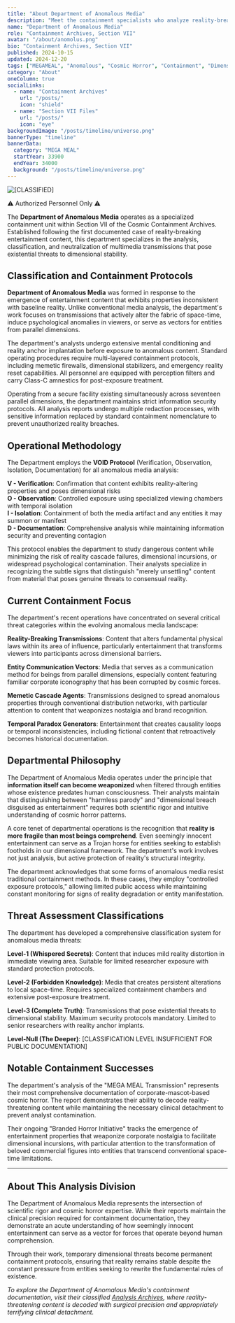 ```yaml
---
title: "About Department of Anomalous Media"
description: "Meet the containment specialists who analyze reality-breaking transmissions and cosmic horror media that threaten dimensional stability."
name: "Department of Anomalous Media"
role: "Containment Archives, Section VII"
avatar: "/about/anomolus.png"
bio: "Containment Archives, Section VII"
published: 2024-10-15
updated: 2024-12-20
tags: ["MEGAMEAL", "Anomalous", "Cosmic Horror", "Containment", "Dimensional Analysis"]
category: "About"
oneColumn: true
socialLinks:
  - name: "Containment Archives"
    url: "/posts/"
    icon: "shield"
  - name: "Section VII Files"
    url: "/posts/"
    icon: "eye"
backgroundImage: "/posts/timeline/universe.png"
bannerType: "timeline"
bannerData:
  category: "MEGA MEAL"
  startYear: 33900
  endYear: 34000
  background: "/posts/timeline/universe.png"
---
```


<div className="flex flex-col md:flex-row gap-6 mb-8">
  <div className="md:w-1/3">
    <img src="/posts/timeline/redacted.png" alt="[CLASSIFIED]" className="w-full rounded-lg shadow-lg filter brightness-50 contrast-150" />
    <p className="text-xs text-center text-red-400 mt-2 italic">⚠ Authorized Personnel Only ⚠</p>
  </div>
  <div className="md:w-2/3">
    <p className="text-lg text-gray-700 dark:text-neutral-300 mb-4">
      The <strong>Department of Anomalous Media</strong> operates as a specialized containment unit within Section VII of the Cosmic Containment Archives. Established following the first documented case of reality-breaking entertainment content, this department specializes in the analysis, classification, and neutralization of multimedia transmissions that pose existential threats to dimensional stability.
    </p>
  </div>
</div>

## Classification and Containment Protocols

**Department of Anomalous Media** was formed in response to the emergence of entertainment content that exhibits properties inconsistent with baseline reality. Unlike conventional media analysis, the department's work focuses on transmissions that actively alter the fabric of space-time, induce psychological anomalies in viewers, or serve as vectors for entities from parallel dimensions.

The department's analysts undergo extensive mental conditioning and reality anchor implantation before exposure to anomalous content. Standard operating procedures require multi-layered containment protocols, including memetic firewalls, dimensional stabilizers, and emergency reality reset capabilities. All personnel are equipped with perception filters and carry Class-C amnestics for post-exposure treatment.

Operating from a secure facility existing simultaneously across seventeen parallel dimensions, the department maintains strict information security protocols. All analysis reports undergo multiple redaction processes, with sensitive information replaced by standard containment nomenclature to prevent unauthorized reality breaches.

## Operational Methodology

The Department employs the **VOID Protocol** (Verification, Observation, Isolation, Documentation) for all anomalous media analysis:

**V - Verification**: Confirmation that content exhibits reality-altering properties and poses dimensional risks  
**O - Observation**: Controlled exposure using specialized viewing chambers with temporal isolation  
**I - Isolation**: Containment of both the media artifact and any entities it may summon or manifest  
**D - Documentation**: Comprehensive analysis while maintaining information security and preventing contagion

This protocol enables the department to study dangerous content while minimizing the risk of reality cascade failures, dimensional incursions, or widespread psychological contamination. Their analysts specialize in recognizing the subtle signs that distinguish "merely unsettling" content from material that poses genuine threats to consensual reality.

## Current Containment Focus

The department's recent operations have concentrated on several critical threat categories within the evolving anomalous media landscape:

**Reality-Breaking Transmissions**: Content that alters fundamental physical laws within its area of influence, particularly entertainment that transforms viewers into participants across dimensional barriers.

**Entity Communication Vectors**: Media that serves as a communication method for beings from parallel dimensions, especially content featuring familiar corporate iconography that has been corrupted by cosmic forces.

**Memetic Cascade Agents**: Transmissions designed to spread anomalous properties through conventional distribution networks, with particular attention to content that weaponizes nostalgia and brand recognition.

**Temporal Paradox Generators**: Entertainment that creates causality loops or temporal inconsistencies, including fictional content that retroactively becomes historical documentation.

## Departmental Philosophy

The Department of Anomalous Media operates under the principle that **information itself can become weaponized** when filtered through entities whose existence predates human consciousness. Their analysts maintain that distinguishing between "harmless parody" and "dimensional breach disguised as entertainment" requires both scientific rigor and intuitive understanding of cosmic horror patterns.

A core tenet of departmental operations is the recognition that **reality is more fragile than most beings comprehend**. Even seemingly innocent entertainment can serve as a Trojan horse for entities seeking to establish footholds in our dimensional framework. The department's work involves not just analysis, but active protection of reality's structural integrity.

The department acknowledges that some forms of anomalous media resist traditional containment methods. In these cases, they employ "controlled exposure protocols," allowing limited public access while maintaining constant monitoring for signs of reality degradation or entity manifestation.

## Threat Assessment Classifications

The department has developed a comprehensive classification system for anomalous media threats:

**Level-1 (Whispered Secrets)**: Content that induces mild reality distortion in immediate viewing area. Suitable for limited researcher exposure with standard protection protocols.

**Level-2 (Forbidden Knowledge)**: Media that creates persistent alterations to local space-time. Requires specialized containment chambers and extensive post-exposure treatment.

**Level-3 (Complete Truth)**: Transmissions that pose existential threats to dimensional stability. Maximum security protocols mandatory. Limited to senior researchers with reality anchor implants.

**Level-Null (The Deeper)**: [CLASSIFICATION LEVEL INSUFFICIENT FOR PUBLIC DOCUMENTATION]

## Notable Containment Successes

The department's analysis of the "MEGA MEAL Transmission" represents their most comprehensive documentation of corporate-mascot-based cosmic horror. The report demonstrates their ability to decode reality-threatening content while maintaining the necessary clinical detachment to prevent analyst contamination.

Their ongoing "Branded Horror Initiative" tracks the emergence of entertainment properties that weaponize corporate nostalgia to facilitate dimensional incursions, with particular attention to the transformation of beloved commercial figures into entities that transcend conventional space-time limitations.

---

## About This Analysis Division

The Department of Anomalous Media represents the intersection of scientific rigor and cosmic horror expertise. While their reports maintain the clinical precision required for containment documentation, they demonstrate an acute understanding of how seemingly innocent entertainment can serve as a vector for forces that operate beyond human comprehension.

Through their work, temporary dimensional threats become permanent containment protocols, ensuring that reality remains stable despite the constant pressure from entities seeking to rewrite the fundamental rules of existence.

*To explore the Department of Anomalous Media's containment documentation, visit their classified [Analysis Archives](/posts/), where reality-threatening content is decoded with surgical precision and appropriately terrifying clinical detachment.*